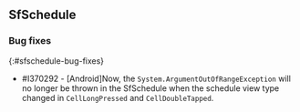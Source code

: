 ## SfSchedule

### Bug fixes
{:#sfschedule-bug-fixes}

* \#I370292 - [Android]Now, the `System.ArgumentOutOfRangeException`  will no longer be thrown in the SfSchedule when the schedule view type changed in `CellLongPressed` and `CellDoubleTapped`.
